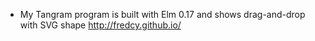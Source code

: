 - My Tangram program is built with Elm 0.17 and shows drag-and-drop with SVG shape http://fredcy.github.io/
